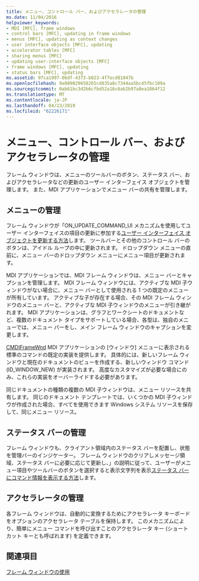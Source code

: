 ```yaml
---
title: メニュー、コントロール バー、およびアクセラレータの管理
ms.date: 11/04/2016
helpviewer_keywords:
- MDI [MFC], frame windows
- control bars [MFC], updating in frame windows
- menus [MFC], updating as context changes
- user interface objects [MFC], updating
- accelerator tables [MFC]
- sharing menus [MFC]
- updating user-interface objects [MFC]
- frame windows [MFC], updating
- status bars [MFC], updating
ms.assetid: 97ca1997-06df-4373-b023-4f7ecd81047b
ms.openlocfilehash: 9a089829658265cd835a8c7344aa5bc45fbc109a
ms.sourcegitcommit: 0ab61bc3d2b6cfbd52a16c6ab2b97a8ea1864f12
ms.translationtype: MT
ms.contentlocale: ja-JP
ms.lasthandoff: 04/23/2019
ms.locfileid: "62226171"
---
```

# <a name="managing-menus-control-bars-and-accelerators"></a>メニュー、コントロール バー、およびアクセラレータの管理

フレーム ウィンドウは、メニューのツールバーのボタン、ステータス バー、およびアクセラレータなどの更新のユーザー インターフェイス オブジェクトを管理します。 また、MDI アプリケーションでメニュー バーの共有を管理します。

## <a name="managing-menus"></a>メニューの管理

フレーム ウィンドウが「ON_UPDATE_COMMAND_UI メカニズムを使用してユーザー インターフェイスの項目の更新に参加する[ユーザー インターフェイス オブジェクトを更新する方法](../mfc/how-to-update-user-interface-objects.md)します。 ツールバーとその他のコントロール バーのボタンは、アイドル ループの中に更新されます。 ドロップダウン メニューの直前に、メニュー バーのドロップダウン メニューにメニュー項目が更新されます。

MDI アプリケーションでは、MDI フレーム ウィンドウは、メニュー バーとキャプションを管理します。 MDI フレーム ウィンドウには、アクティブな MDI 子ウィンドウがない場合に、メニュー バーとして使用される 1 つの既定のメニューが所有しています。 アクティブな子が存在する場合、その MDI フレーム ウィンドウのメニュー バーと、アクティブな MDI 子ウィンドウのメニューが引き継がれます。 MDI アプリケーションは、グラフとワークシートのドキュメントなど、複数のドキュメント タイプをサポートしている場合、各型は、独自のメニューでは、メニュー バーをし、メイン フレーム ウィンドウのキャプションを変更します。

[CMDIFrameWnd](../mfc/reference/cmdiframewnd-class.md) MDI アプリケーションの [ウィンドウ] メニューに表示される標準のコマンドの既定の実装を提供します。 具体的には、新しいフレーム ウィンドウと現在のドキュメントのビューを作成する、新しいウィンドウ コマンド (ID_WINDOW_NEW) が実装されます。 高度なカスタマイズが必要な場合にのみ、これらの実装をオーバーライドする必要があります。

同じドキュメントの種類の複数の MDI 子ウィンドウは、メニュー リソースを共有します。 同じのドキュメント テンプレートでは、いくつかの MDI 子ウィンドウが作成された場合、すべてを使用できます Windows システム リソースを保存して、同じメニュー リソース。

## <a name="managing-the-status-bar"></a>ステータス バーの管理

フレーム ウィンドウも、クライアント領域内のステータス バーを配置し、状態を管理バーのインジケーター。 フレーム ウィンドウのクリアしメッセージ領域、ステータス バーに必要に応じて更新し、」の説明に従って、ユーザーがメニュー項目やツールバーのボタンを選択すると表示文字列を表示[ステータス バーにコマンド情報を表示する方法](../mfc/how-to-display-command-information-in-the-status-bar.md)します。

## <a name="managing-accelerators"></a>アクセラレータの管理

各フレーム ウィンドウは、自動的に変換するためにアクセラレータ キーボードをオプションのアクセラレータ テーブルを保持します。 このメカニズムにより、簡単にメニュー コマンドを呼び出すことのアクセラレータ キー (ショートカット キーとも呼ばれます) を定義できます。

## <a name="see-also"></a>関連項目

[フレーム ウィンドウの使用](../mfc/using-frame-windows.md)
